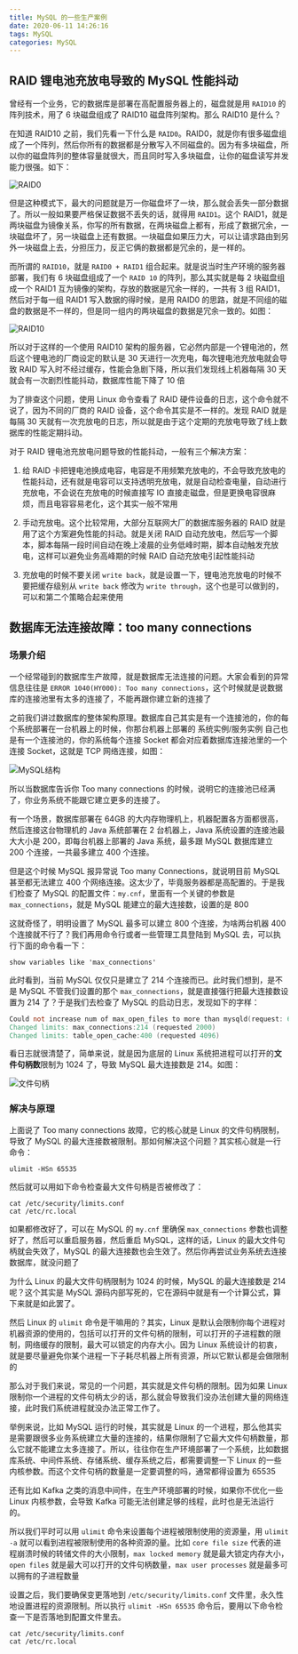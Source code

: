 ```yaml
---
title: MySQL 的一些生产案例
date: 2020-06-11 14:26:16
tags: MySQL
categories: MySQL
---
```


## RAID 锂电池充放电导致的 MySQL 性能抖动

曾经有一个业务，它的数据库是部署在高配置服务器上的，磁盘就是用 `RAID10` 的阵列技术，用了 6 块磁盘组成了 RAID10 磁盘阵列架构。那么 RAID10 是什么？



在知道 RAID10 之前，我们先看一下什么是 `RAID0`。RAID0，就是你有很多磁盘组成了一个阵列，然后你所有的数据都是分散写入不同磁盘的。因为有多块磁盘，所以你的磁盘阵列的整体容量就很大，而且同时写入多块磁盘，让你的磁盘读写并发能力很强。如下：

![RAID0](MySQL-的一些生产案例/RAID0.png)



但是这种模式下，最大的问题就是万一你磁盘坏了一块，那么就会丢失一部分数据了。所以一般如果要严格保证数据不丢失的话，就得用 `RAID1`。这个 RAID1，就是两块磁盘为镜像关系，你写的所有数据，在两块磁盘上都有，形成了数据冗余，一块磁盘坏了，另一块磁盘上还有数据。一块磁盘如果压力大，可以让请求路由到另外一块磁盘上去，分担压力，反正它俩的数据都是冗余的，是一样的。



而所谓的 `RAID10`，就是 `RAID0 + RAID1` 组合起来。就是说当时生产环境的服务器部署，我们有 6 块磁盘组成了一个 `RAID 10` 的阵列，那么其实就是每 2 块磁盘组成一个 RAID1 互为镜像的架构，存放的数据是冗余一样的，一共有 3 组 RAID1，然后对于每一组 RAID1 写入数据的得时候，是用 RAID0 的思路，就是不同组的磁盘的数据是不一样的，但是同一组内的两块磁盘的数据是冗余一致的。如图：

![RAID10](MySQL-的一些生产案例/RAID10.png)



所以对于这样的一个使用 RAID10 架构的服务器，它必然内部是一个锂电池的，然后这个锂电池的厂商设定的默认是 30 天进行一次充电，每次锂电池充放电就会导致 RAID 写入时不经过缓存，性能会急剧下降，所以我们发现线上机器每隔 30 天就会有一次剧烈性能抖动，数据库性能下降了 10 倍



为了排查这个问题，使用 Linux 命令查看了 RAID 硬件设备的日志，这个命令就不说了，因为不同的厂商的 RAID 设备，这个命令其实是不一样的。发现 RAID 就是每隔 30 天就有一次充放电的日志，所以就是由于这个定期的充放电导致了线上数据库的性能定期抖动。



对于 RAID 锂电池充放电问题导致的性能抖动，一般有三个解决方案：

1. 给 RAID 卡把锂电池换成电容，电容是不用频繁充放电的，不会导致充放电的性能抖动，还有就是电容可以支持透明充放电，就是自动检查电量，自动进行充放电，不会说在充放电的时候直接写 IO 直接走磁盘，但是更换电容很麻烦，而且电容容易老化，这个其实一般不常用

   

2. 手动充放电。这个比较常用，大部分互联网大厂的数据库服务器的 RAID 就是用了这个方案避免性能的抖动。就是关闭 RAID 自动充放电，然后写一个脚本，脚本每隔一段时间自动在晚上凌晨的业务低峰时期，脚本自动触发充放电，这样可以避免业务高峰期的时候 RAID 自动充放电引起性能抖动

   

3. 充放电的时候不要关闭 `write back`，就是设置一下，锂电池充放电的时候不要把缓存级别从 `write back` 修改为 `write through`，这个也是可以做到的，可以和第二个策略合起来使用



## 数据库无法连接故障：too many connections

### 场景介绍

一个经常碰到的数据库生产故障，就是数据库无法连接的问题。大家会看到的异常信息往往是 `ERROR 1040(HY000): Too many connections`，这个时候就是说数据库的连接池里有太多的连接了，不能再跟你建立新的连接了



之前我们讲过数据库的整体架构原理。数据库自己其实是有一个连接池的，你的每个系统部署在一台机器上的时候，你那台机器上部署的 系统实例/服务实例 自己也是有一个连接池的，你的系统每个连接 Socket 都会对应着数据库连接池里的一个连接 Socket，这就是 TCP 网络连接，如图：

![MySQL结构](MySQL-的一些生产案例/MySQL结构.png)



所以当数据库告诉你 Too many connections 的时候，说明它的连接池已经满了，你业务系统不能跟它建立更多的连接了。



有一个场景，数据库部署在 64GB 的大内存物理机上，机器配置各方面都很高，然后连接这台物理机的 Java 系统部署在 2 台机器上，Java 系统设置的连接池最大大小是 200，即每台机器上部署的 Java 系统，最多跟 MySQL 数据库建立 200 个连接，一共最多建立 400 个连接。



但是这个时候 MySQL 报异常说 Too many Connections，就说明目前 MySQL 甚至都无法建立 400 个网络连接。这太少了，毕竟服务器都是高配置的。于是我们检查了 MySQL 的配置文件：`my.cnf`，里面有一个关键的参数是 `max_connections`，就是 MySQL 能建立的最大连接数，设置的是 800



这就奇怪了，明明设置了 MySQL 最多可以建立 800 个连接，为啥两台机器 400 个连接就不行了？我们再用命令行或者一些管理工具登陆到 MySQL 去，可以执行下面的命令看一下：

```mysql
show variables like 'max_connections'
```



此时看到，当前 MySQL 仅仅只是建立了 214 个连接而已。此时我们想到，是不是 MySQL 不管我们设置的那个 `max_connections`，就是直接强行把最大连接数设置为 214 了？于是我们去检查了 MySQL 的启动日志，发现如下的字样：

```verilog
Could not increase num of max_open_files to more than mysqld(request: 65535)
Changed limits: max_connections:214 (requested 2000)
Changed limits: table_open_cache:400 (requested 4096)
```



看日志就很清楚了，简单来说，就是因为底层的 Linux 系统把进程可以打开的**文件句柄数**限制为 1024 了，导致 MySQL 最大连接数是 214。如图：

![文件句柄](MySQL-的一些生产案例/文件句柄.png)



### 解决与原理

上面说了 Too many connections 故障，它的核心就是 Linux 的文件句柄限制，导致了 MySQL 的最大连接数被限制。那如何解决这个问题？其实核心就是一行命令：

```shell
ulimit -HSn 65535
```



然后就可以用如下命令检查最大文件句柄是否被修改了：

```shell
cat /etc/security/limits.conf
cat /etc/rc.local
```



如果都修改好了，可以在 MySQL 的 `my.cnf` 里确保 `max_connections` 参数也调整好了，然后可以重启服务器，然后重启 MySQL，这样的话，Linux 的最大文件句柄就会失效了，MySQL 的最大连接数也会生效了。然后你再尝试业务系统去连接数据库，就没问题了



为什么 Linux 的最大文件句柄限制为 1024 的时候，MySQL 的最大连接数是 214 呢？这个其实是 MySQL 源码内部写死的，它在源码中就是有一个计算公式，算下来就是如此罢了。



然后 Linux 的 `ulimit` 命令是干嘛用的？其实，Linux 是默认会限制你每个进程对机器资源的使用的，包括可以打开的文件句柄的限制，可以打开的子进程数的限制，网络缓存的限制，最大可以锁定的内存大小。因为 Linux 系统设计的初衷，就是要尽量避免你某个进程一下子耗尽机器上所有资源，所以它默认都是会做限制的



那么对于我们来说，常见的一个问题，其实就是文件句柄的限制。因为如果 Linux 限制你一个进程的文件句柄太少的话，那么就会导致我们没办法创建大量的网络连接，此时我们系统进程就没办法正常工作了。



举例来说，比如 MySQL 运行的时候，其实就是 Linux 的一个进程，那么他其实是需要跟很多业务系统建立大量的连接的，结果你限制了它最大文件句柄数量，那么它就不能建立太多连接了。所以，往往你在生产环境部署了一个系统，比如数据库系统、中间件系统、存储系统、缓存系统之后，都需要调整一下 Linux 的一些内核参数。而这个文件句柄的数量是一定要调整的吗，通常都得设置为 65535



还有比如 Kafka 之类的消息中间件，在生产环境部署的时候，如果你不优化一些 Linux 内核参数，会导致 Kafka 可能无法创建足够的线程，此时也是无法运行的。



所以我们平时可以用 `ulimit` 命令来设置每个进程被限制使用的资源量，用 `ulimit -a` 就可以看到进程被限制使用的各种资源的量。比如 `core file size` 代表的进程崩溃时候的转储文件的大小限制，`max locked memory` 就是最大锁定内存大小，`open files` 就是最大可以打开的文件句柄数量，`max user processes` 就是最多可以拥有的子进程数量



设置之后，我们要确保变更落地到 `/etc/security/limits.conf` 文件里，永久性地设置进程的资源限制。所以执行 `ulimit -HSn 65535` 命令后，要用以下命令检查一下是否落地到配置文件里去。

```shell
cat /etc/security/limits.conf
cat /etc/rc.local
```































